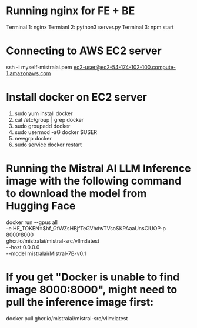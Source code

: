 # Running nginx for FE + BE
Terminal 1: nginx
Termianl 2: python3 server.py
Terminal 3: npm start

# Connecting to AWS EC2 server
ssh -i myself-mistralai.pem ec2-user@ec2-54-174-102-100.compute-1.amazonaws.com

# Install docker on EC2 server
1. sudo yum install docker
2. cat /etc/group | grep docker
3. sudo groupadd docker
4. sudo usermod -aG docker $USER
5. newgrp docker
6. sudo service docker restart

# Running the Mistral AI LLM Inference image with the following command to download the model from Hugging Face
docker run --gpus all \
-e HF_TOKEN=$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-p 8000:8000 \
ghcr.io/mistralai/mistral-src/vllm:latest \
--host 0.0.0.0 \
--model mistralai/Mistral-7B-v0.1

# If you get "Docker is unable to find image 8000:8000", might need to pull the inference image first:
docker pull ghcr.io/mistralai/mistral-src/vllm:latest
